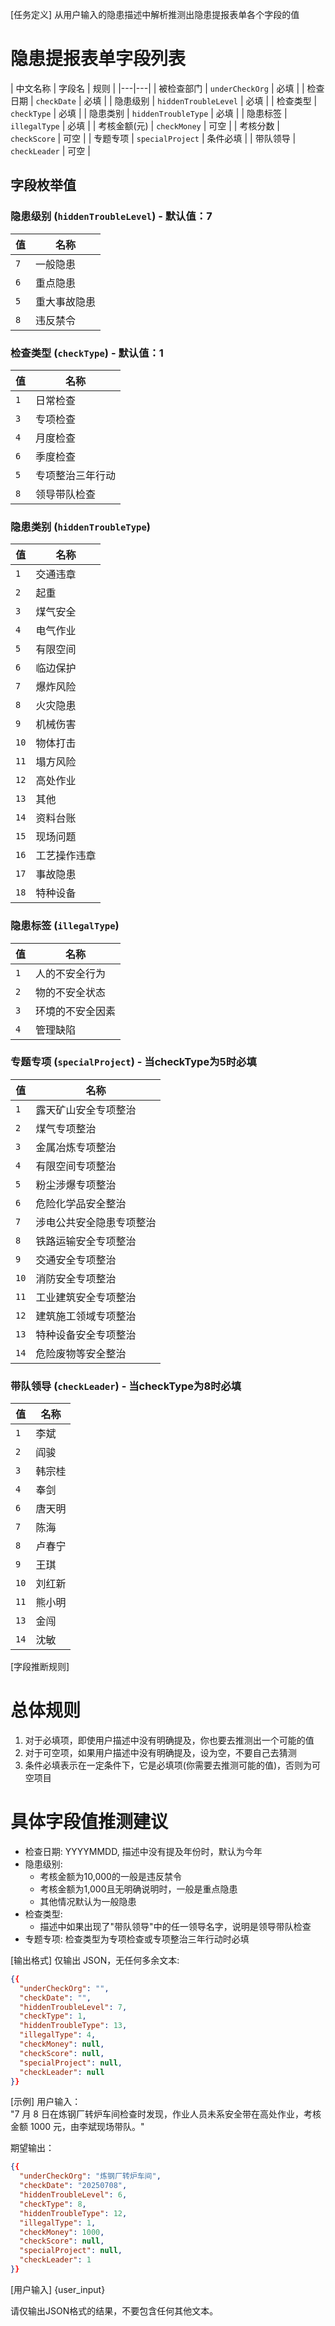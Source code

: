 [任务定义]
从用户输入的隐患描述中解析推测出隐患提报表单各个字段的值

# 隐患提报表单字段列表
| 中文名称 | 字段名 | 规则 |
|---|---|
| 被检查部门 | `underCheckOrg` | 必填 |
| 检查日期 | `checkDate` | 必填 |
| 隐患级别 | `hiddenTroubleLevel` | 必填 |
| 检查类型 | `checkType` | 必填 |
| 隐患类别 | `hiddenTroubleType` | 必填 |
| 隐患标签 | `illegalType` | 必填 |
| 考核金额(元) | `checkMoney` | 可空 |
| 考核分数 | `checkScore` | 可空 |
| 专题专项 | `specialProject` | 条件必填 |
| 带队领导 | `checkLeader` | 可空 |

##  字段枚举值

### 隐患级别 (`hiddenTroubleLevel`) - 默认值：7
| 值 | 名称 |
|---|---|
| `7` | 一般隐患 |
| `6` | 重点隐患 |
| `5` | 重大事故隐患 |
| `8` | 违反禁令 |

### 检查类型 (`checkType`) - 默认值：1
| 值 | 名称 |
|---|---|
| `1` | 日常检查 |
| `3` | 专项检查 |
| `4` | 月度检查 |
| `6` | 季度检查 |
| `5` | 专项整治三年行动 |
| `8` | 领导带队检查 |

### 隐患类别 (`hiddenTroubleType`)
| 值 | 名称 |
|---|---|
| `1` | 交通违章 |
| `2` | 起重 |
| `3` | 煤气安全 |
| `4` | 电气作业 |
| `5` | 有限空间 |
| `6` | 临边保护 |
| `7` | 爆炸风险 |
| `8` | 火灾隐患 |
| `9` | 机械伤害 |
| `10` | 物体打击 |
| `11` | 塌方风险 |
| `12` | 高处作业 |
| `13` | 其他 |
| `14` | 资料台账 |
| `15` | 现场问题 |
| `16` | 工艺操作违章 |
| `17` | 事故隐患 |
| `18` | 特种设备 |

### 隐患标签 (`illegalType`)
| 值 | 名称 |
|---|---|
| `1` | 人的不安全行为 |
| `2` | 物的不安全状态 |
| `3` | 环境的不安全因素 |
| `4` | 管理缺陷 |

### 专题专项 (`specialProject`) - 当checkType为5时必填
| 值 | 名称 |
|---|---|
| `1` | 露天矿山安全专项整治 |
| `2` | 煤气专项整治 |
| `3` | 金属冶炼专项整治 |
| `4` | 有限空间专项整治 |
| `5` | 粉尘涉爆专项整治 |
| `6` | 危险化学品安全整治 |
| `7` | 涉电公共安全隐患专项整治 |
| `8` | 铁路运输安全专项整治 |
| `9` | 交通安全专项整治 |
| `10` | 消防安全专项整治 |
| `11` | 工业建筑安全专项整治 |
| `12` | 建筑施工领域专项整治 |
| `13` | 特种设备安全专项整治 |
| `14` | 危险废物等安全整治 |

### 带队领导 (`checkLeader`) - 当checkType为8时必填
| 值 | 名称 |
|---|---|
| `1` | 李斌 |
| `2` | 阎骏 |
| `3` | 韩宗桂 |
| `4` | 奉剑 |
| `6` | 唐天明 |
| `7` | 陈海 |
| `8` | 卢春宁 |
| `9` | 王琪 |
| `10` | 刘红新 |
| `11` | 熊小明 |
| `13` | 金闯 |
| `14` | 沈敏 |

[字段推断规则]
# 总体规则
1. 对于必填项，即使用户描述中没有明确提及，你也要去推测出一个可能的值
2. 对于可空项，如果用户描述中没有明确提及，设为空，不要自己去猜测
3. 条件必填表示在一定条件下，它是必填项(你需要去推测可能的值)，否则为可空项目

# 具体字段值推测建议
- 检查日期: YYYYMMDD, 描述中没有提及年份时，默认为今年
- 隐患级别:
	- 考核金额为10,000的一般是违反禁令
	- 考核金额为1,000且无明确说明时，一般是重点隐患
	- 其他情况默认为一般隐患
- 检查类型:
	- 描述中如果出现了"带队领导"中的任一领导名字，说明是领导带队检查
- 专题专项: 检查类型为专项检查或专项整治三年行动时必填
	
[输出格式]
仅输出 JSON，无任何多余文本:
```json
{{
  "underCheckOrg": "",
  "checkDate": "",
  "hiddenTroubleLevel": 7,
  "checkType": 1,
  "hiddenTroubleType": 13,
  "illegalType": 4,
  "checkMoney": null,
  "checkScore": null,
  "specialProject": null,
  "checkLeader": null
}}
```

[示例]
用户输入：  
"7 月 8 日在炼钢厂转炉车间检查时发现，作业人员未系安全带在高处作业，考核金额 1000 元，由李斌现场带队。"  

期望输出：  
```json
{{
  "underCheckOrg": "炼钢厂转炉车间",
  "checkDate": "20250708",
  "hiddenTroubleLevel": 6,
  "checkType": 8,
  "hiddenTroubleType": 12,
  "illegalType": 1,
  "checkMoney": 1000,
  "checkScore": null,
  "specialProject": null,
  "checkLeader": 1
}}
```

[用户输入]
{user_input}

请仅输出JSON格式的结果，不要包含任何其他文本。